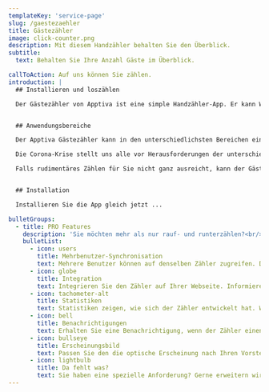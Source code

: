 ```yaml
---
templateKey: 'service-page'
slug: /gaestezaehler
title: Gästezähler
image: click-counter.png
description: Mit diesem Handzähler behalten Sie den Überblick.
subtitle:
  text: Behalten Sie Ihre Anzahl Gäste im Überblick.

callToAction: Auf uns können Sie zählen.
introduction: |
  ## Installieren und loszählen

  Der Gästezähler von Apptiva ist eine simple Handzähler-App. Er kann Werte hoch- und runterzählen und selbstverständlich wieder zurücksetzen. Der Gästezähler verfügt über eine hervorragende Usability und beinhaltet keine lästige Werbung.


  ## Anwendungsbereiche

  Der Apptiva Gästezähler kann in den unterschiedlichsten Bereichen eingesetzt werden: Zählen Sie die Eintritte in Ihrem Schwimmbad, die Besucher in Ihrem Museum, oder die Gäste in Ihrer Bar.

  Die Corona-Krise stellt uns alle vor Herausforderungen der unterschiedlichsten Arten. Dazu gehören das Social Distancing und die eingeschränkten Kapazitäten in Läden oder öffentlichen Einrichtungen. Der Gästezähler ist eine simple App, welche Sie dabei untersützt, diese Herausforderungen zu meistern.

  Falls rudimentäres Zählen für Sie nicht ganz ausreicht, kann der Gästezähler Ihnen vermutlich mit den **PRO Features** weiterhelfen.


  ## Installation

  Installieren Sie die App gleich jetzt ...

bulletGroups:
  - title: PRO Features
    description: 'Sie möchten mehr als nur rauf- und runterzählen?<br/>Der Apptiva Gästezähler hat natürlich noch mehr auf dem Kasten:'
    bulletList:
      - icon: users
        title: Mehrbenutzer-Synchronisation
        text: Mehrere Benutzer können auf denselben Zähler zugreifen. Die Daten werden via Cloud untereinander ausgetauscht.
      - icon: globe
        title: Integration
        text: Integrieren Sie den Zähler auf Ihrer Webseite. Informieren Sie Ihre Kundschaft über verfügbare Kapazitäten.
      - icon: tachometer-alt
        title: Statistiken
        text: Statistiken zeigen, wie sich der Zähler entwickelt hat. Wie viele Eintritte hatten Sie gestern, letzte Woche, letzten Monat?
      - icon: bell
        title: Benachrichtigungen
        text: Erhalten Sie eine Benachrichtigung, wenn der Zähler einen gewissen Wert erreicht. So haben Sie Kapazitätsgrenzen locker im Griff.
      - icon: bullseye
        title: Erscheinungsbild
        text: Passen Sie den die optische Erscheinung nach Ihren Vorstellungen an. Integrieren Sie Ihr Logo.
      - icon: lightbulb
        title: Da fehlt was?
        text: Sie haben eine spezielle Anforderung? Gerne erweitern wir den Gästezähler passgenau zu Ihren Wünschen.
---
```

